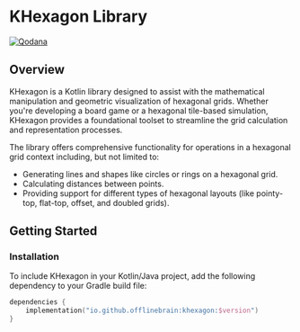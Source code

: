 # KHexagon Library

[![Qodana](https://github.com/OfflineBrain/khexagon/actions/workflows/code_quality.yaml/badge.svg)](https://github.com/OfflineBrain/khexagon/actions/workflows/code_quality.yaml)

## Overview

KHexagon is a Kotlin library designed to assist with the mathematical manipulation and geometric visualization of
hexagonal grids. Whether you're developing a board game or a hexagonal tile-based simulation, KHexagon provides a
foundational toolset to streamline the grid calculation and representation processes.

The library offers comprehensive functionality for operations in a hexagonal grid context including, but not limited to:

- Generating lines and shapes like circles or rings on a hexagonal grid.
- Calculating distances between points.
- Providing support for different types of hexagonal layouts (like pointy-top, flat-top, offset, and doubled grids).

## Getting Started

### Installation

To include KHexagon in your Kotlin/Java project, add the following dependency to your Gradle build file:

```kotlin
dependencies {
    implementation("io.github.offlinebrain:khexagon:$version")
}
```


